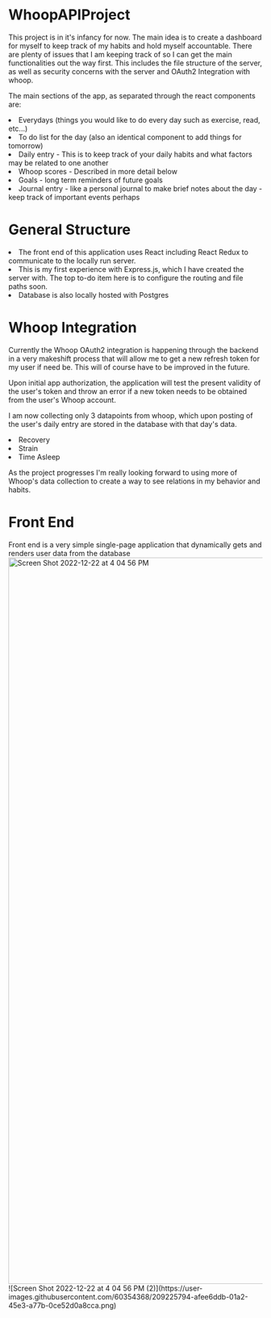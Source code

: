 # WhoopAPIProject

This project is in it's infancy for now. The main idea is to create a dashboard for myself to keep track of my habits and hold myself accountable. There are plenty of issues that I am keeping track of so I can get the main functionalities out the way first. This includes the file structure of the server, as well as security concerns with the server and OAuth2 Integration with whoop.

The main sections of the app, as separated through the react components are:
<li>Everydays (things you would like to do every day such as exercise, read, etc...)</li>
<li>To do list for the day (also an identical component to add things for tomorrow)</li>
<li>Daily entry - This is to keep track of your daily habits and what factors may be related to one another</li>
<li>Whoop scores - Described in more detail below</li>
<li>Goals - long term reminders of future goals</li>
<li>Journal entry - like a personal journal to make brief notes about the day - keep track of important events perhaps</li>

<h1>General Structure</h1>
<li>The front end of this application uses React including React Redux to communicate to the locally run server.

<li>This is my first experience with Express.js, which I have created the server with. The top to-do item here is to configure the routing and file paths soon.

<li>Database is also locally hosted with Postgres

<h1>Whoop Integration</h1>
Currently the Whoop OAuth2 integration is happening through the backend in a very makeshift process that will allow me to get a new refresh token for my user if need be. This will of course have to be improved in the future.

Upon initial app authorization, the application will test the present validity of the user's token and throw an error if a new token needs to be obtained from the user's Whoop account.

I am now collecting only 3 datapoints from whoop, which upon posting of the user's daily entry are stored in the database with that day's data.
<li>Recovery
<li>Strain
<li>Time Asleep

As the project progresses I'm really looking forward to using more of Whoop's data collection to create a way to see relations in my behavior and habits.

<h1>Front End</h1>
Front end is a very simple single-page application that dynamically gets and renders user data from the database

<img width="1440" alt="Screen Shot 2022-12-22 at 4 04 56 PM" src="https://user-images.githubusercontent.com/60354368/209225791-ab496d89-5373-4a16-b04f-2ffb7576fe5d.png">
![Screen Shot 2022-12-22 at 4 04 56 PM (2)](https://user-images.githubusercontent.com/60354368/209225794-afee6ddb-01a2-45e3-a77b-0ce52d0a8cca.png)
